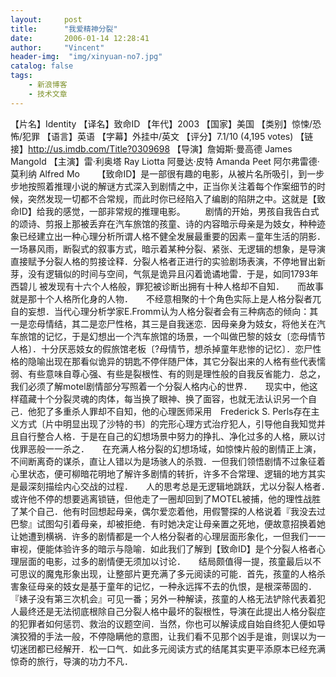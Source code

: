 ```yaml
---
layout:     post
title:      "我爱精神分裂"
date:       2006-01-14 12:28:41
author:     "Vincent"
header-img:  "img/xinyuan-no7.jpg"
catalog: false
tags:
    - 新浪博客
    - 技术文章
---
```




【片名】Identity 【译名】致命ID 【年代】2003 【国家】美国 【类别】惊悚/恐怖/犯罪 【语言】英语 【字幕】外挂中/英文 【评分】7.1/10 (4,195 votes) 【链接】http://us.imdb.com/Title?0309698 【导演】詹姆斯·曼高德 James Mangold 【主演】雷·利奥塔 Ray Liotta 阿曼达·皮特 Amanda Peet 阿尔弗雷德·莫利纳 Alfred Mo 
 
 
 
【致命ID】是一部很有趣的电影，从被片名所吸引，到一步步地按照着推理小说的解谜方式深入到剧情之中，正当你关注着每个作案细节的时候，突然发现一切都不合常规，而此时你已经陷入了编剧的陷阱之中。这就是【致命ID】给我的感觉，一部非常规的推理电影。
　　剧情的开始，男孩自我告白式的颂诗、剪报上那被丢弃在汽车旅馆的孩童、诗的内容暗示母亲是为妓女，种种迹象已经建立出一种心理分析所谓人格不健全发展最重要的因素－童年生活的阴影．　　一场暴风雨，断裂式的叙事方式，暗示着某种分裂、紧张、无逻辑的想象，是导演直接赋予分裂人格的剪接诠释．分裂人格者正进行的实验剧场表演，不停地冒出新芽，没有逻辑似的时间与空间，气氛是诡异且闪着诡谲地雷．于是，如同1793年 西碧儿 被发现有十六个人格般，罪犯被诊断出拥有十种人格却不自知．　　而故事就是那十个人格所化身的人物．　　不经意相聚的十个角色实际上是人格分裂者兀自的妄想．当代心理分析学家E.Fromm认为人格分裂者会有三种病态的倾向：其一是恋母情结，其二是恋尸性格，其三是自我迷恋．因母亲身为妓女，将他关在汽车旅馆的记忆，于是幻想出一个汽车旅馆的场景，一个叫做巴黎的妓女〔恋母情节人格〕．十分厌恶妓女的假旅馆老板〔?母情节，想杀掉童年悲惨的记忆〕．恋尸性格的隐喻出现在那看似诡异的钥匙不停伴随尸体，其它分裂出来的人格有些代表懦弱、有些意味自尊心强、有些是裂根性、有的则是理性般的自我反省能力．总之，我们必须了解motel剧情部分写照着一个分裂人格内心的世界．　　现实中，他这样蕴藏十个分裂灵魂的肉体，每当换了眼神、换了面容，也就无法认识另一个自己．他犯了多重杀人罪却不自知，他的心理医师采用　Frederick S. Perls存在主义方式〔片中明显出现了沙特的书〕的完形心理方式治疗犯人，引导他自我知觉并且自行整合人格．于是在自己的幻想场景中努力的挣扎、净化过多的人格，厥以讨伐罪恶般一一杀之．　　在充满人格分裂的幻想场域，如惊悚片般的剧情正上演，不间断离奇的谋杀，直让人错以为是场骇人的杀戮．一但我们领悟剧情不过象征着心里状态，便可柳暗花明地了解许多剧情的转折，许多不合常理、逻辑的地方其实是最深刻描绘内心交战的过程．　　人的思考总是无逻辑地跳跃，尤以分裂人格者．　　或许他不停的想要逃离锁链，但他走了一圈却回到了MOTEL被捕，他的理性战胜了某个自己．他有时回想起母亲，偶尔爱恋着他，用假警探的人格说着『我没去过巴黎』试图勾引着母亲，却被拒绝．有时她决定让母亲置之死地，便故意招换着她让她遭到横祸．许多的剧情都是一个人格分裂者的心理层面形象化，一但我们一一审视，便能体验许多的暗示与隐喻．如此我们了解到【致命ID】是个分裂人格者心理层面的电影，过多的剧情便无须加以讨论．　　结局颇值得一提，孩童最后以不可思议的魔鬼形象出现，让整部片更充满了多元阅读的可能．首先，孩童的人格杀害象征母亲的妓女是基于童年的记忆，一种永远挥不去的仇恨，是根深蒂固的．『婊子没有第三次机会』可见一番；另外一种解读，孩童的人格无法铲除代表着犯人最终还是无法彻底根除自己分裂人格中最坏的裂根性，导演在此提出人格分裂症的犯罪者如何惩罚、救治的议题空间．当然，你也可以解读成自始自终犯人便如导演狡猾的手法一般，不停隐瞒他的意图，让我们看不见那个凶手是谁，则误以为一切迷团都已经解开．松一口气．如此多元阅读方式的结尾其实更平添原本已经充满惊奇的旅行，导演的功力不凡．



